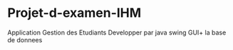 # Projet-d-examen-IHM
Application Gestion des Etudiants
Developper par java swing GUI+ la base de donnees
